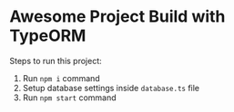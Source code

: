 # Awesome Project Build with TypeORM

Steps to run this project:

1. Run `npm i` command
2. Setup database settings inside `database.ts` file
3. Run `npm start` command
